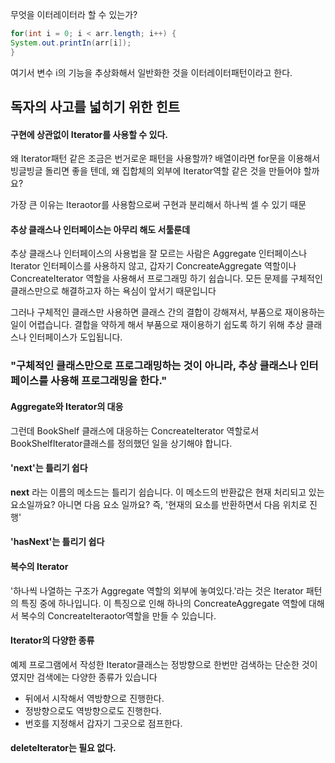 무엇을 이터레이터라 할 수 있는가?

```java
for(int i = 0; i < arr.length; i++) {
System.out.printIn(arr[i]);
}
```

여기서 변수 i의 기능을 추상화해서 일반화한 것을 이터레이터패턴이라고 한다.


## 독자의 사고를 넓히기 위한 힌트

#### 구현에 상관없이 Iterator를 사용할 수 있다.

왜 Iterator패턴 같은 조금은 번거로운 패턴을 사용할까? 배열이라면 for문을 이용해서 빙글빙글
돌리면 좋을 텐데, 왜 집합체의 외부에 Iterator역할 같은 것을 만들어야 할까요?

가장 큰 이유는 Iteraotor를 사용함으로써 구현과 분리해서 하나씩 셀 수 있기 때문

#### 추상 클래스나 인터페이스는 아무리 해도 서툴룬데

추상 클래스나 인터페이스의 사용법을 잘 모르는 사람은 Aggregate 인터페이스나
Iterator 인터페이스를 사용하지 않고, 갑자기 ConcreateAggregate 역할이나
ConcreateIterator 역할을 사용해서 프로그래밍 하기 쉽습니다.
모든 문제를 구체적인 클래스만으로 해결하고자 하는 욕심이 앞서기 때문입니다

 그러나 구체적인 클래스만 사용하면 클래스 간의 결합이 강해져서, 부품으로 재이용하는 일이 어렵습니다.
결합을 약하게 해서 부품으로 재이용하기 쉽도록 하기 위해 추상 클래스나 인터페이스가 도입됩니다.

### "구체적인 클래스만으로 프로그래밍하는 것이 아니라, 추상 클래스나 인터페이스를 사용해 프로그래밍을 한다."

#### Aggregate와 Iterator의 대응
그런데 BookShelf 클래스에 대응하는 ConcreateIterator 역할로서 BookShelfIterator클래스를 정의했던 일을 상기해야 합니다.

#### 'next'는 틀리기 쉽다
**next** 라는 이름의 메소드는 틀리기 쉽습니다. 이 메소드의 반환값은 현재 처리되고 있는 요소일까요?
아니면 다음 요소 일까요?
즉, '현재의 요소를 반환하면서 다음 위치로 진행'

#### 'hasNext'는 틀리기 쉽다

#### 복수의 Iterator
'하나씩 나열하는 구조가 Aggregate 역할의 외부에 놓여있다.'라는 것은 Iterator 패턴의 특징 중에 하나입니다.
이 특징으로 인해 하나의 ConcreateAggregate 역할에 대해서 복수의 ConcreateIteraotor역할을 만들 수 있습니다.

#### Iterator의 다양한 종류
예제 프로그램에서 작성한 Iterator클래스는 정방향으로 한번만 검색하는 단순한 것이였지만 검색에는 다양한 종류가 있습니다

- 뒤에서 시작해서 역방향으로 진행한다.
- 정방향으로도 역방향으로도 진행한다.
- 번호를 지정해서 갑자기 그곳으로 점프한다.

#### deleteIterator는 필요 없다.